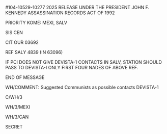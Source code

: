 #104-10529-10277 2025 RELEASE UNDER THE PRESIDENT JOHN F. KENNEDY ASSASSINATION RECORDS ACT OF 1992

PRIORITY KOME: MEXI, SALV

SIS CEN

CIT OUR 03692

REF SALY 4839 (IN 63096)

IF PCI DOES NOT GIVE DEVISTA-1 CONTACTS IN SALV, STATION
SHOULD PASS TO DEVISTA-I ONLY FIRST FOUR NADES OF ABOVE REF.

END OF MESSAGE

WH/COMMENT: Suggested Communists as possible contacts DEVISTA-1

C/WH/3

WH/3/MEXI

WH/3/CAN

SECRET
